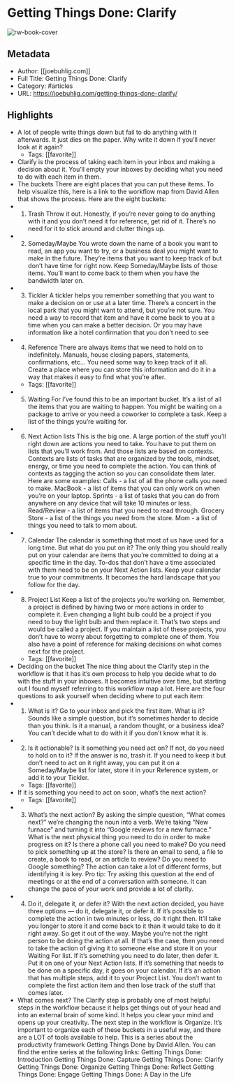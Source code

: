 # Getting Things Done: Clarify

![rw-book-cover](https://readwise-assets.s3.amazonaws.com/static/images/article4.6bc1851654a0.png)

## Metadata
- Author: [[joebuhlig.com]]
- Full Title: Getting Things Done: Clarify
- Category: #articles
- URL: https://joebuhlig.com/getting-things-done-clarify/

## Highlights
- A lot of people write things down but fail to do anything with it afterwards. It just dies on the paper. Why write it down if you’ll never look at it again?
    - Tags: [[favorite]] 
- Clarify is the process of taking each item in your inbox and making a decision about it. You’ll empty your inboxes by deciding what you need to do with each item in them.
- The buckets
  There are eight places that you can put these items. To help visualize this, here is a link to the workflow map from David Allen that shows the process. Here are the eight buckets:
- 1. Trash
  Throw it out. Honestly, if you’re never going to do anything with it and you don’t need it for reference, get rid of it. There’s no need for it to stick around and clutter things up.
- 2. Someday/Maybe
  You wrote down the name of a book you want to read, an app you want to try, or a business deal you might want to make in the future. They’re items that you want to keep track of but don’t have time for right now. Keep Someday/Maybe lists of those items. You’ll want to come back to them when you have the bandwidth later on.
- 3. Tickler
  A tickler helps you remember something that you want to make a decision on or use at a later time. There’s a concert in the local park that you might want to attend, but you’re not sure. You need a way to record that item and have it come back to you at a time when you can make a better decision. Or you may have information like a hotel confirmation that you don’t need to see
- 4. Reference
  There are always items that we need to hold on to indefinitely. Manuals, house closing papers, statements, confirmations, etc… You need some way to keep track of it all. Create a place where you can store this information and do it in a way that makes it easy to find what you’re after.
    - Tags: [[favorite]] 
- 5. Waiting For
  I’ve found this to be an important bucket. It’s a list of all the items that you are waiting to happen. You might be waiting on a package to arrive or you need a coworker to complete a task. Keep a list of the things you’re waiting for.
- 6. Next Action lists
  This is the big one. A large portion of the stuff you’ll right down are actions you need to take. You have to put them on lists that you’ll work from. And those lists are based on contexts.
  Contexts are lists of tasks that are organized by the tools, mindset, energy, or time you need to complete the action. You can think of contexts as tagging the action so you can consolidate them later. Here are some examples:
  Calls - a list of all the phone calls you need to make.
  MacBook - a list of items that you can only work on when you’re on your laptop.
  Sprints - a list of tasks that you can do from anywhere on any device that will take 10 minutes or less.
  Read/Review - a list of items that you need to read through.
  Grocery Store - a list of the things you need from the store.
  Mom - a list of things you need to talk to mom about.
- 7. Calendar
  The calendar is something that most of us have used for a long time. But what do you put on it? The only thing you should really put on your calendar are items that you’re committed to doing at a specific time in the day. To-dos that don’t have a time associated with them need to be on your Next Action lists. Keep your calendar true to your commitments. It becomes the hard landscape that you follow for the day.
- 8. Project List
  Keep a list of the projects you’re working on. Remember, a project is defined by having two or more actions in order to complete it. Even changing a light bulb could be a project if you need to buy the light bulb and then replace it. That’s two steps and would be called a project.
  If you maintain a list of these projects, you don’t have to worry about forgetting to complete one of them. You also have a point of reference for making decisions on what comes next for the project.
    - Tags: [[favorite]] 
- Deciding on the bucket
  The nice thing about the Clarify step in the workflow is that it has it’s own process to help you decide what to do with the stuff in your inboxes. It becomes intuitive over time, but starting out I found myself referring to this workflow map a lot. Here are the four questions to ask yourself when deciding where to put each item:
- 1. What is it?
  Go to your inbox and pick the first item. What is it? Sounds like a simple question, but it’s sometimes harder to decide than you think. Is it a manual, a random thought, or a business idea? You can’t decide what to do with it if you don’t know what it is.
- 2. Is it actionable?
  Is it something you need act on? If not, do you need to hold on to it? If the answer is no, trash it. If you need to keep it but don’t need to act on it right away, you can put it on a Someday/Maybe list for later, store it in your Reference system, or add it to your Tickler.
    - Tags: [[favorite]] 
- If it is something you need to act on soon, what’s the next action?
    - Tags: [[favorite]] 
- 3. What’s the next action?
  By asking the simple question, “What comes next?” we’re changing the noun into a verb. We’re taking “New furnace” and turning it into “Google reviews for a new furnace.” What is the next physical thing you need to do in order to make progress on it?
  Is there a phone call you need to make? Do you need to pick something up at the store? Is there an email to send, a file to create, a book to read, or an article to review? Do you need to Google something? The action can take a lot of different forms, but identifying it is key.
  Pro tip: Try asking this question at the end of meetings or at the end of a conversation with someone. It can change the pace of your work and provide a lot of clarity.
- 4. Do it, delegate it, or defer it?
  With the next action decided, you have three options — do it, delegate it, or defer it.
  If it’s possible to complete the action in two minutes or less, do it right then. It’ll take you longer to store it and come back to it than it would take to do it right away. So get it out of the way.
  Maybe you’re not the right person to be doing the action at all. If that’s the case, then you need to take the action of giving it to someone else and store it on your Waiting For list.
  If it’s something you need to do later, then defer it. Put it on one of your Next Action lists. If it’s something that needs to be done on a specific day, it goes on your calendar.
  If it’s an action that has multiple steps, add it to your Project List. You don’t want to complete the first action item and then lose track of the stuff that comes later.
- What comes next?
  The Clarify step is probably one of most helpful steps in the workflow because it helps get things out of your head and into an external brain of some kind. It helps you clear your mind and opens up your creativity.
  The next step in the workflow is Organize. It’s important to organize each of these buckets in a useful way, and there are a LOT of tools available to help.
  This is a series about the productivity framework Getting Things Done by David Allen. You can find the entire series at the following links:
  Getting Things Done: Introduction
  Getting Things Done: Capture
  Getting Things Done: Clarify
  Getting Things Done: Organize
  Getting Things Done: Reflect
  Getting Things Done: Engage
  Getting Things Done: A Day in the Life
